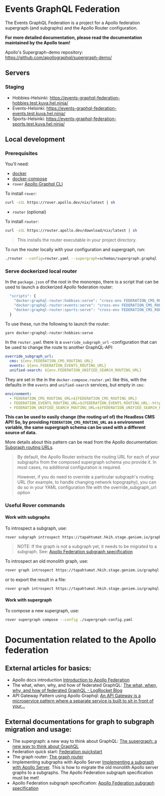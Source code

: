 # Events GraphQL Federation

The Events GraphQL Federation is a project for a Apollo federation supergraph (and subgraphs) and the Apollo Router configuration.

**For more detailed documentation, please read the documentation maintained by the Apollo team!**

Apollo's Supergraph-demo repository: https://github.com/apollographql/supergraph-demo/

## Servers

### Staging

- Hobbies-Helsinki: https://events-graphql-federation-hobbies.test.kuva.hel.ninja/
- Events-Helsinki: https://events-graphql-federation-events.test.kuva.hel.ninja/
- Sports-Helsinki: https://events-graphql-federation-sports.test.kuva.hel.ninja/

## Local development

### Prerequisites

You'll need:

- [docker](https://docs.docker.com/get-docker/)
- [docker-compose](https://docs.docker.com/compose/install/)
- `rover` [Apollo Graphql CLI](https://www.apollographql.com/docs/rover/getting-started)

To install `rover`:

```sh
curl -sSL https://rover.apollo.dev/nix/latest | sh
```

- `router` (optional)

To install `router`:

```sh
curl -sSL https://router.apollo.dev/download/nix/latest | sh
```

> This installs the router executable in your project directory.

To run the router locally with your configuration and supergraph, run:

```sh
./router --config=router.yaml --supergraph=schemas/supergraph.graphql
```

### Serve dockerized local router

In the `package.json` of the root in the monorepo, there is a script that can be used to launch a dockerized Apollo federation router:

```javascript
  "scripts": {
    "docker:graphql-router:hobbies:serve": "cross-env FEDERATION_CMS_ROUTING_URL=https://harrastus.hkih.stage.geniem.io/graphql FEDERATION_EVENTS_ROUTING_URL=https://tapahtumat-proxy.test.kuva.hel.ninja/proxy/graphql FEDERATION_UNIFIED_SEARCH_ROUTING_URL=https://unified-search.test.kuva.hel.ninja/search docker-compose -f docker-compose.router.yml up",
    "docker:graphql-router:events:serve": "cross-env FEDERATION_CMS_ROUTING_URL=https://tapahtumat.hkih.stage.geniem.io/graphql FEDERATION_EVENTS_ROUTING_URL=https://tapahtumat-proxy.test.kuva.hel.ninja/proxy/graphql FEDERATION_UNIFIED_SEARCH_ROUTING_URL=https://unified-search.test.kuva.hel.ninja/search docker-compose -f docker-compose.router.yml up",
    "docker:graphql-router:sports:serve": "cross-env FEDERATION_CMS_ROUTING_URL=https://liikunta.hkih.stage.geniem.io/graphql FEDERATION_EVENTS_ROUTING_URL=https://tapahtumat-proxy.test.kuva.hel.ninja/proxy/graphql FEDERATION_UNIFIED_SEARCH_ROUTING_URL=https://unified-search.test.kuva.hel.ninja/search docker-compose -f docker-compose.router.yml up",
  }
```

To use these, run the following to launch the router:

```sh
yarn docker:graphql-router:hobbies:serve
```

In the `router.yaml` there is a `override_subgraph_url` -configuration that can be used to change the route to another GraphQL-API:

```yaml
override_subgraph_url:
  cms: ${env.FEDERATION_CMS_ROUTING_URL}
  events: ${env.FEDERATION_EVENTS_ROUTING_URL}
  unified-search: ${env.FEDERATION_UNIFIED_SEARCH_ROUTING_URL}
```

They are set in the in the `docker-compose.router.yml` like this, with the defaults in the `events` and `unified-search` services, but empty in `cms`:

```yaml
environment:
  - FEDERATION_CMS_ROUTING_URL=${FEDERATION_CMS_ROUTING_URL}
  - FEDERATION_EVENTS_ROUTING_URL=${FEDERATION_EVENTS_ROUTING_URL:-https://tapahtumat-proxy.test.kuva.hel.ninja/proxy/graphql}
  - FEDERATION_UNIFIED_SEARCH_ROUTING_URL=${FEDERATION_UNIFIED_SEARCH_ROUTING_URL:-https://unified-search.test.kuva.hel.ninja/search}
```

**This can be used to easily change (the routing url of) the Headless CMS API! So, by providing `FEDERATION_CMS_ROUTING_URL` as a environment variable, the same supergraph schema can be used with a different source of data.**

More details about this pattern can be read from the Apollo documentation: [Subgraph routing URLs](https://www.apollographql.com/docs/router/configuration/overview/#subgraph-routing-urls).

> By default, the Apollo Router extracts the routing URL for each of your subgraphs from the composed supergraph schema you provide it. In most cases, no additional configuration is required.
>
> However, if you do need to override a particular subgraph's routing URL (for example, to handle changing network topography), you can do so in your YAML configuration file with the override_subgraph_url option

### Useful Rover commands

#### Work with subgraphs

To introspect a subgraph, use:

```sh
rover subgraph introspect https://tapahtumat.hkih.stage.geniem.io/graphql
```

> NOTE: If the graph is not a subgraph yet, it needs to be migrated to a subgraph. See: [Apollo Federation subgraph specification](https://www.apollographql.com/docs/federation/subgraph-spec/)

To introspect an old monolith graph, use:

```sh
rover graph introspect https://tapahtumat.hkih.stage.geniem.io/graphql
```

or to export the result in a file:

```sh
rover graph introspect https://tapahtumat.hkih.stage.geniem.io/graphql > my-schema.graphql
```

#### Work with supergraph

To compose a new supergraph, use:

```sh
rover supergraph compose --config ./supergraph-config.yaml
```

# Documentation related to the Apollo federation

## External articles for basics:

- Apollo docs introduction [Introduction to Apollo Federation](https://www.apollographql.com/docs/federation/)
- The what, when, why, and how of federated GraphQL: [The what, when, why, and how of federated GraphQL - LogRocket Blog](https://blog.logrocket.com/the-what-when-why-and-how-of-federated-graphql/)
- API Gateway Pattern using Apollo Graphql: [An API Gateway is a microservice pattern where a separate service is built to sit in front of your…](https://medium.com/tkssharma/an-api-gateway-is-a-microservice-pattern-where-a-separate-service-is-built-to-sit-in-front-of-your-be4b16861d40)

## External documentations for graph to subgraph migration and usage:

- The supergraph: a new way to think about GraphQL: [The supergraph: a new way to think about GraphQL](https://www.apollographql.com/blog/announcement/backend/the-supergraph-a-new-way-to-think-about-graphql/)
- Federation quick start: [Federation quickstart](https://www.apollographql.com/docs/federation/quickstart/local-composition)
- The graph router: [The graph router](https://www.apollographql.com/docs/federation/building-supergraphs/router#composing-the-supergraph-schema)
- Implementing subgraphs with Apollo Server [Implementing a subgraph with Apollo Server](https://www.apollographql.com/docs/federation/building-supergraphs/subgraphs-apollo-server/). This is how to migrate the old monolith Apollo server graphs to a subgraphs. The Apollo Federation subgraph specification must be met!
- Apollo Federation subgraph specification: [Apollo Federation subgraph specification](https://www.apollographql.com/docs/federation/subgraph-spec/)
